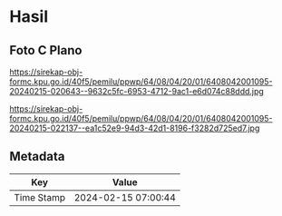 # Hasil

## Foto C Plano

https://sirekap-obj-formc.kpu.go.id/40f5/pemilu/ppwp/64/08/04/20/01/6408042001095-20240215-020643--9632c5fc-6953-4712-9ac1-e6d074c88ddd.jpg

https://sirekap-obj-formc.kpu.go.id/40f5/pemilu/ppwp/64/08/04/20/01/6408042001095-20240215-022137--ea1c52e9-94d3-42d1-8196-f3282d725ed7.jpg


## Metadata

| Key        | Value               |
| ---------- | ------------------- |
| Time Stamp | 2024-02-15 07:00:44 |



